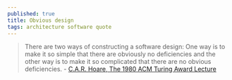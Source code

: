 ```yaml
---
published: true
title: Obvious design
tags: architecture software quote
---
```

> There are two ways of constructing a software design: One way is to make it so simple that there are obviously no deficiencies and the other way is to make it so complicated that there are no obvious deficiencies. - [C.A.R. Hoare, The 1980 ACM Turing Award Lecture](https://www.cs.fsu.edu/~engelen/courses/COP4610/hoare.pdf)
